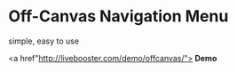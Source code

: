 Off-Canvas Navigation Menu
=====================

simple, easy to use

<a href"http://livebooster.com/demo/offcanvas/"><strong> Demo </strong> </a>
